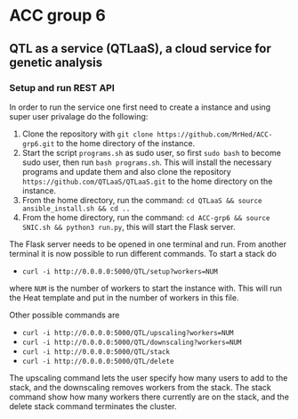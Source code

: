 # ACC group 6
## QTL as a service (QTLaaS), a cloud service for genetic analysis

### Setup and run REST API 
In order to run the service one first need to create a instance and using super user privalage do the following: 
1. Clone the repository with `git clone https://github.com/MrHed/ACC-grp6.git` to the home directory of the instance.
2. Start the script `programs.sh` as sudo user, so first `sudo bash` to become sudo user, then run `bash programs.sh`. This will install the necessary programs and update them and also clone the repository `https://github.com/QTLaaS/QTLaaS.git` to the home directory on the instance.
3. From the home directory, run the command: `cd QTLaaS && source ansible_install.sh && cd ..`
4. From the home directory, run the command: `cd ACC-grp6 && source SNIC.sh && python3 run.py`, this will start the Flask server.


The Flask server needs to be opened in one terminal and run. From another terminal it is now possible to run different commands. To start a stack do
* `curl -i http://0.0.0.0:5000/QTL/setup?workers=NUM`  

where `NUM` is the number of workers to start the instance with. This will run the Heat template and put in the number of workers in this file.   

Other possible commands are  
* `curl -i http://0.0.0.0:5000/QTL/upscaling?workers=NUM`
* `curl -i http://0.0.0.0:5000/QTL/downscaling?workers=NUM`
* `curl -i http://0.0.0.0:5000/QTL/stack`
* `curl -i http://0.0.0.0:5000/QTL/delete`

The upscaling command lets the user specify how many users to add to the stack, and the downscaling removes workers from the stack. The stack command show how many workers there currently are on the stack, and the delete stack command terminates the cluster. 
